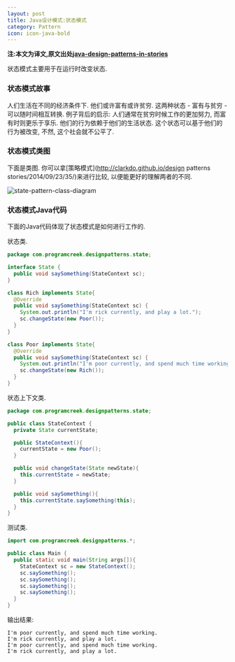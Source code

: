 ```yaml
---
layout: post
title: Java设计模式:状态模式
category: Pattern
icon: icon-java-bold
---
```


**注:本文为译文,原文出处[java-design-patterns-in-stories](http://www.programcreek.com/java-design-patterns-in-stories/)**

状态模式主要用于在运行时改变状态.



### **状态模式故事**

人们生活在不同的经济条件下. 他们或许富有或许贫穷. 这两种状态 - 富有与贫穷 - 可以随时间相互转换. 例子背后的启示: 人们通常在贫穷时候工作的更加努力, 而富有时则更乐于享乐. 他们的行为依赖于他们的生活状态. 这个状态可以基于他们的行为被改变, 不然, 这个社会就不公平了.

### **状态模式类图**

下面是类图. 你可以拿[策略模式](http://clarkdo.github.io/design patterns stories/2014/09/23/35/)来进行比较, 以便能更好的理解两者的不同.

<img class="alignleft size-full wp-image-8099" alt="state-pattern-class-diagram" src="http://www.programcreek.com/wp-content/uploads/2011/07/state-pattern-class-diagram.jpg">

### **状态模式Java代码**

下面的Java代码体现了状态模式是如何进行工作的.<br/>

状态类.

``` java
package com.programcreek.designpatterns.state;

interface State {
  public void saySomething(StateContext sc);
}

class Rich implements State{
  @Override
  public void saySomething(StateContext sc) {
    System.out.println("I'm rick currently, and play a lot.");
    sc.changeState(new Poor());
  }
}

class Poor implements State{
  @Override
  public void saySomething(StateContext sc) {
    System.out.println("I'm poor currently, and spend much time working.");
    sc.changeState(new Rich());
  }
}
```

状态上下文类.

``` java
package com.programcreek.designpatterns.state;

public class StateContext {
  private State currentState;

  public StateContext(){
    currentState = new Poor();
  }

  public void changeState(State newState){
    this.currentState = newState;
  }

  public void saySomething(){
    this.currentState.saySomething(this);
  }
}
```

测试类.

``` java
import com.programcreek.designpatterns.*;

public class Main {
  public static void main(String args[]){
    StateContext sc = new StateContext();
    sc.saySomething();
    sc.saySomething();
    sc.saySomething();
    sc.saySomething();
  }
}
```

输出结果:

``` text
I'm poor currently, and spend much time working.
I'm rick currently, and play a lot.
I'm poor currently, and spend much time working.
I'm rick currently, and play a lot.
```
